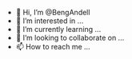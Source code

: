 - 👋 Hi, I’m @BengAndell
- 👀 I’m interested in ...
- 🌱 I’m currently learning ...
- 💞️ I’m looking to collaborate on ...
- 📫 How to reach me ...

<!---
BengAndell/BengAndell is a ✨ special ✨ repository because its `README.md` (this file) appears on your GitHub profile.
You can click the Preview link to take a look at your changes.
--->
